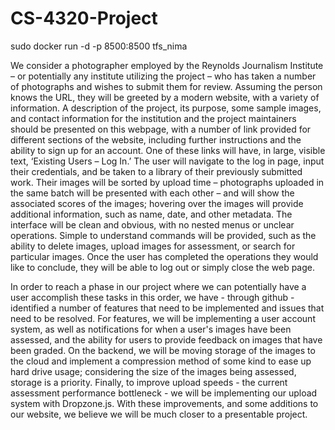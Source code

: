 # CS-4320-Project

sudo docker run -d -p 8500:8500 tfs_nima

We consider a photographer employed by the Reynolds Journalism Institute – or potentially any institute utilizing the project – who has taken a number of photographs and wishes to submit them for review. Assuming the person knows the URL, they will be greeted by a modern website, with a variety of information. A description of the project, its purpose, some sample images, and contact information for the institution and the project maintainers should be presented on this webpage, with a number of link provided for different sections of the website, including further instructions and the ability to sign up for an account. One of these links will have, in large, visible text, ‘Existing Users – Log In.’ The user will navigate to the log in page, input their credentials, and be taken to a library of their previously submitted work. Their images will be sorted by upload time – photographs uploaded in the same batch will be presented with each other – and will show the associated scores of the images; hovering over the images will provide additional information, such as name, date, and other metadata. The interface will be clean and obvious, with no nested menus or unclear operations. Simple to understand commands will be provided, such as the ability to delete images, upload images for assessment, or search for particular images. Once the user has completed the operations they would like to conclude, they will be able to log out or simply close the web page.
 
In order to reach a phase in our project where we can potentially have a user accomplish these tasks in this order, we have - through github - identified a number of features that need to be implemented and issues that need to be resolved. For features, we will be implementing a user account system, as well as notifications for when a user's images have been assessed, and the ability for users to provide feedback on images that have been graded. On the backend, we will be moving storage of the images to the cloud and implement a compression method of some kind to ease up hard drive usage; considering the size of the images being assessed, storage is a priority. Finally, to improve upload speeds - the current assessment performance bottleneck - we will be implementing our upload system with Dropzone.js. With these improvements, and some additions to our website, we believe we will be much closer to a presentable project.
